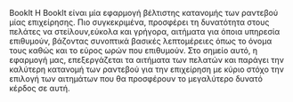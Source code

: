 BookIt
Η BookIt είναι μία εφαρμογή βέλτιστης κατανομής των ραντεβού μίας επιχείρησης. Πιο συγκεκριμένα, προσφέρει τη δυνατότητα στους πελάτες να στείλουν,εύκολα και γρήγορα, αιτήματα για όποια υπηρεσία επιθυμούν, βάζοντας συνοπτικά βασικές λεπτομέρειες όπως το όνομα τους καθώς και το εύρος ωρών που επιθυμούν. Στο σημείο αυτό, η εφαρμογή μας, επεξεργάζεται τα αιτήματα των πελατών και παράγει την καλύτερη κατανομή των ραντεβού για την επιχείρηση με κύριο στόχο την επιλογή των αιτημάτων που θα προσφέρουν το μεγαλύτερο δυνατό κέρδος σε αυτή.
 
 
